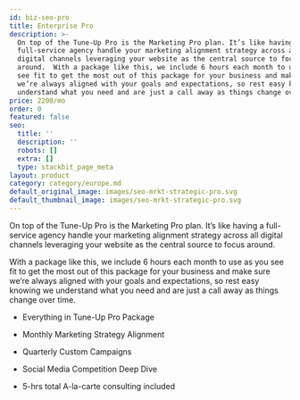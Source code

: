 ```yaml
---
id: biz-seo-pro
title: Enterprise Pro
description: >-
  On top of the Tune-Up Pro is the Marketing Pro plan. It’s like having a
  full-service agency handle your marketing alignment strategy across all
  digital channels leveraging your website as the central source to focus
  around.  With a package like this, we include 6 hours each month to use as you
  see fit to get the most out of this package for your business and make sure
  we’re always aligned with your goals and expectations, so rest easy knowing we
  understand what you need and are just a call away as things change over time.
price: 2200/mo
order: 0
featured: false
seo:
  title: ''
  description: ''
  robots: []
  extra: []
  type: stackbit_page_meta
layout: product
category: category/europe.md
default_original_image: images/seo-mrkt-strategic-pro.svg
default_thumbnail_image: images/seo-mrkt-strategic-pro.svg
---
```

On top of the Tune-Up Pro is the Marketing Pro plan. It’s like having a full-service agency handle your marketing alignment strategy across all digital channels leveraging your website as the central source to focus around.

With a package like this, we include 6 hours each month to use as you see fit to get the most out of this package for your business and make sure we’re always aligned with your goals and expectations, so rest easy knowing we understand what you need and are just a call away as things change over time.

*   Everything in Tune-Up Pro Package

*   Monthly Marketing Strategy Alignment

*   Quarterly Custom Campaigns

*   Social Media Competition Deep Dive

*   5-hrs total A-la-carte consulting included
